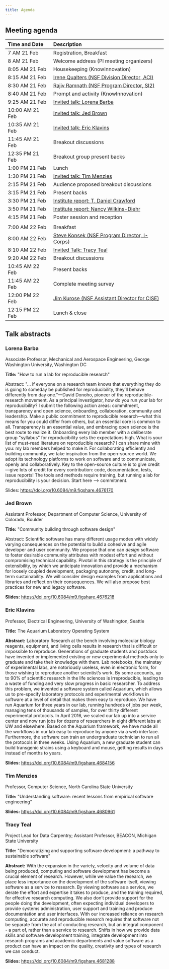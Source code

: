 ```yaml
---
title: Agenda
---
```


## Meeting agenda

| Time and Date | Description |
| :---          | :---        |
| 7 AM 21 Feb   | Registration, Breakfast |
| 8 AM 21 Feb   | Welcome address (PI meeting organizers) |
| 8:05 AM 21 Feb | Housekeeping (KnowInnovation) |
| 8:15 AM 21 Feb | [Irene Qualters (NSF Division Director, ACI)](https://doi.org/10.6084/m9.figshare.4676191) |
| 8:30 AM 21 Feb | [Rajiv Ramnath (NSF Program Director, SI2)](https://doi.org/10.6084/m9.figshare.4676173) |
| 8:40 AM 21 Feb | Prompt and activity (KnowInnovation) |
| 9:25 AM 21 Feb | [Invited talk: Lorena Barba](#lorena-barba) |
| 10:00 AM 21 Feb | [Invited talk: Jed Brown](#jed-brown) |
| 10:35 AM 21 Feb | [Invited talk: Eric Klavins](#eric-klavins) |
| 11:45 AM 21 Feb | Breakout discussions |
| 12:35 PM 21 Feb | Breakout group present backs |
| 1:00 PM 21 Feb  | Lunch |
| 1:30 PM 21 Feb  | [Invited talk: Tim Menzies](#tim-menzies) |
| 2:15 PM 21 Feb  | Audience proposed breakout discussions |
| 3:15 PM 21 Feb  | Present backs |
| 3:30 PM 21 Feb  | [Institute report: T. Daniel Crawford](https://doi.org/10.6084/m9.figshare.4684231) |
| 3:50 PM 21 Feb  | [Institute report: Nancy Wilkins-Diehr](https://doi.org/10.6084/m9.figshare.4680922) |
| 4:15 PM 21 Feb  | Poster session and reception |
| | |
| 7:00 AM 22 Feb  | Breakfast |
| 8:00 AM 22 Feb  | [Steve Konsek (NSF Program Director, I-Corps)](https://doi.org/10.6084/m9.figshare.4681090) |
| 8:10 AM 22 Feb  | [Invited Talk: Tracy Teal](#tracy-teal) |
| 9:20 AM 22 Feb  | Breakout discussions |
| 10:45 AM 22 Feb | Present backs |
| 11:45 AM 22 Feb | Complete meeting survey |
| 12:00 PM 22 Feb | [Jim Kurose (NSF Assistant Director for CISE)](https://doi.org/10.6084/m9.figshare.4684249) |
| 12:15 PM 22 Feb | Lunch & close |

## Talk abstracts

### Lorena Barba
Associate Professor, Mechanical and Aerospace Engineering,
George Washington University, Washington DC

**Title:** "How to run a lab for reproducible research"

Abstract: "... if everyone on a research team knows that everything they do is going to someday be published for reproducibility, they’ll behave differently from day one."—David Donoho, pioneer of the reproducible-research movement. As a principal investigator, how do you run your lab for reproducibility? I submit the following action areas: commitment, transparency and open science, onboarding, collaboration, community and leadership. Make a public commitment to reproducible research—what this means for you could differ from others, but an essential core is common to all. Transparency is an essential value, and embracing open science is the best route to realize it. Onboarding every lab member with a deliberate group "syllabus" for reproducibility sets the expectations high. What is your list of must-read literature on reproducible research? I can share mine with you: my lab members helped to make it. For collaborating efficiently and building community, we take inspiration from the open-source world. We adopt its technology platforms to work on software and to communicate, openly and collaboratively. Key to the open-source culture is to give credit—give lots of credit for every contribution: code, documentation, tests, issue reports! The tools and methods require training, but running a lab for reproducibility is your decision. Start here –> commitment.

Slides: <https://doi.org/10.6084/m9.figshare.4676170>


### Jed Brown
Assistant Professor, Department of Computer Science,
University of Colorado, Boulder

**Title:** "Community building through software design"

Abstract: Scientific software has many different usage modes with widely varying consequences on the potential to build a cohesive and agile developer and user community. We propose that one can _design_ software to foster desirable community attributes with modest effort and without compromising technical capability. Pivotal in this strategy is the principle of extensibility, by which we anticipate innovation and provide a mechanism for loosely coupled development, packaging autonomy, credit, and long-term sustainability. We will consider design examples from applications and libraries and reflect on their consequences. We will also propose best practices for new and legacy software.

**Slides:** <https://doi.org/10.6084/m9.figshare.4676218>


### Eric Klavins
Professor, Electrical Engineering,
University of Washington, Seattle

**Title:** The Aquarium Laboratory Operating System

**Abstract:** Laboratory Research at the bench involving molecular biology reagents, equipment, and living cells results in research that is difficult or impossible to reproduce. Generations of graduate students and postdocs have invented or implemented existing or new experimental methods only to graduate and take their knowledge with them. Lab notebooks, the mainstay of experimental labs, are notoriously useless, even in electronic form, for those wishing to reproduce another scientist’s work. By some accounts, up to 90% of scientific research in the life sciences is irreproducible, leading to a waste of funding and very slow progress in basic researcher. To address this problem, we invented a software system called Aquarium, which allows us to pre-specify laboratory protocols and experimental workflows in software at a level of detail that makes them easy to reproduce. We have run Aquarium for three years in our lab, running hundreds of jobs per week, managing tens of thousands of samples, for over thirty different experimental protocols. In April 2016, we scaled our lab up into a service center and now run jobs for dozens of researchers in eight different labs at UW and elsewhere. Based on the Aquarium framework, we have made all the workflows in our lab easy to reproduce by anyone via a web interface. Furthermore, the software can train an undergraduate technician to run all the protocols in three weeks. Using Aquarium, a new graduate student can build transgenic strains using a keyboard and mouse, getting results in days instead of months to years.

**Slides:** <https://doi.org/10.6084/m9.figshare.4684156>


### Tim Menzies
Professor, Computer Science,
North Carolina State University

**Title:** "Understanding software: recent lessons from empirical software engineering"

**Slides:** <https://doi.org/10.6084/m9.figshare.4680961>


### Tracy Teal
Project Lead for Data Carpentry;
Assistant Professor, BEACON, Michigan State University

**Title:** "Democratizing and supporting software development: a pathway to sustainable software"

**Abstract:** With the expansion in the variety, velocity and volume of data being produced, computing and software development has become a crucial element of research. However, while we value the research, we place less importance on the development of the software itself, viewing software as a service to research. By viewing software as a service, we derate the effort and expertise it takes to produce, and the training required, for effective research computing. We also don’t provide support for the people doing the development, often expecting individual developers to provide systems administration, user support and training and produce documentation and user interfaces. With our increased reliance on research computing, accurate and reproducible research requires that software not be separate from the act of conducting research, but an integral component - a part of, rather than a service to research. Shifts in how we provide data skills and software development training, integrate development into research programs and academic departments and value software as a product can have an impact on the quality, creativity and types of research we can conduct.

**Slides:** <https://doi.org/10.6084/m9.figshare.4681288>
